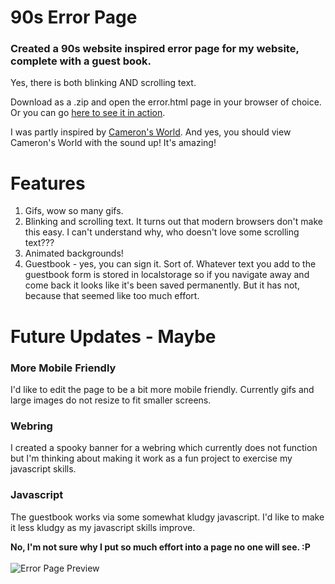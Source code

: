 # 90s Error Page
### Created a 90s website inspired error page for my website, complete with a guest book.
Yes, there is both blinking AND scrolling text.

Download as a .zip and open the error.html page in your browser of choice. Or you can go [here to see it in action](http://raenpayne.com/error.html "Spooky 90s themed 404 page").

I was partly inspired by [Cameron's World](https://www.cameronsworld.net/). And yes, you should view Cameron's World with the sound up! It's amazing!

# Features
1. Gifs, wow so many gifs. 
2. Blinking and scrolling text. It turns out that modern browsers don't make this easy. I can't understand why, who doesn't love some scrolling text???
3. Animated backgrounds! 
4. Guestbook - yes, you can sign it. Sort of.
Whatever text you add to the guestbook form is stored in localstorage so if you navigate away and come back it looks like it's been saved permanently. But it has not, because that seemed like too much effort. 

# Future Updates - Maybe
### More Mobile Friendly
I'd like to edit the page to be a bit more mobile friendly. Currently gifs and large images do not resize to fit smaller screens. 
### Webring
I created a spooky banner for a webring which currently does not function but I'm thinking about making it work as a fun project to exercise my javascript skills. 
### Javascript
The guestbook works via some somewhat kludgy javascript. I'd like to make it less kludgy as my javascript skills improve. 


**No, I'm not sure why I put so much effort into a page no one will see. :P**
<br>
<br>
![Error Page Preview](https://github.com/raenpayne/90s-error-page/blob/main/error%20screenshot.png)
